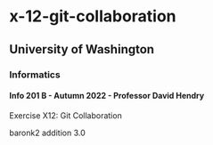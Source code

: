 # x-12-git-collaboration
## University of Washington
### Informatics
#### Info 201 B - Autumn 2022 - Professor David Hendry

Exercise X12: Git Collaboration

baronk2 addition 3.0
